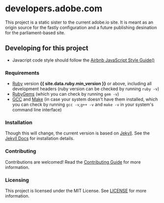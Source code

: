 # developers.adobe.com

This project is a static sister to the current adobe.io site. It is meant as an origin source for the fastly configuration and a future publishing desination for the parliament-based site.

## Developing for this project

* Javacript code style should follow the [Airbnb JavaScript Style Guide()](https://github.com/airbnb/javascript)

### Requirements

* [Ruby](https://www.ruby-lang.org/en/downloads/) version **{{ site.data.ruby.min_version }}** or above, including all development headers (ruby version can be checked by running `ruby -v`)
* [RubyGems](https://rubygems.org/pages/download) (which you can check by running `gem -v`)
* [GCC](https://gcc.gnu.org/install/) and [Make](https://www.gnu.org/software/make/) (in case your system doesn't have them installed, which you can check by running `gcc -v`,`g++ -v`  and `make -v` in your system's command line interface)

### Installation

Though this will change, the current version is based on [Jekyll](https://jekyllrb.com/). See the [Jekyll Docs](https://jekyllrb.com/docs/) for installation details.

### Contributing

Contributions are welcomed! Read the [Contributing Guide](./.github/CONTRIBUTING.md) for more information.

### Licensing

This project is licensed under the MIT License. See [LICENSE](LICENSE) for more information.
